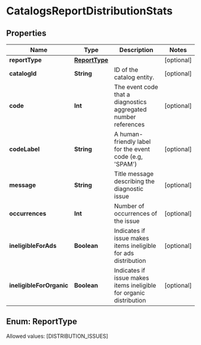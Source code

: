 

# CatalogsReportDistributionStats


## Properties

Name | Type | Description | Notes
------------ | ------------- | ------------- | -------------
**reportType** | [**ReportType**](#ReportType) |  |  [optional]
**catalogId** | **String** | ID of the catalog entity. |  [optional]
**code** | **Int** | The event code that a diagnostics aggregated number references |  [optional]
**codeLabel** | **String** | A human-friendly label for the event code (e.g, &#39;SPAM&#39;) |  [optional]
**message** | **String** | Title message describing the diagnostic issue |  [optional]
**occurrences** | **Int** | Number of occurrences of the issue |  [optional]
**ineligibleForAds** | **Boolean** | Indicates if issue makes items ineligible for ads distribution |  [optional]
**ineligibleForOrganic** | **Boolean** | Indicates if issue makes items ineligible for organic distribution |  [optional]


## Enum: ReportType
Allowed values: [DISTRIBUTION_ISSUES]




